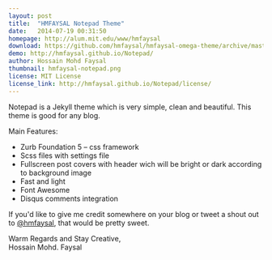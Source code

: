 ```yaml
---
layout: post
title:  "HMFAYSAL Notepad Theme"
date:   2014-07-19 00:31:50
homepage: http://alum.mit.edu/www/hmfaysal
download: https://github.com/hmfaysal/hmfaysal-omega-theme/archive/master.zip
demo: http://hmfaysal.github.io/Notepad/
author: Hossain Mohd Faysal
thumbnail: hmfaysal-notepad.png
license: MIT License
license_link: http://hmfaysal.github.io/Notepad/license/
---
```


Notepad is a Jekyll theme which is very simple, clean and beautiful. This theme is good for any blog.
  
Main Features:

* Zurb Foundation 5 – css framework
* Scss files with settings file
* Fullscreen post covers with header wich will be bright or dark according to background image
* Fast and light
* Font Awesome
* Disqus comments integration


If you'd like to give me credit somewhere on your blog or tweet a shout out to [@hmfaysal](https://twitter.com/hmfaysal), that would be pretty sweet.


Warm Regards and Stay Creative,  
Hossain Mohd. Faysal
